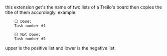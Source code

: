 this extension get's the name of two lists of a Trello's board
then copies the title of them accordingly.
example:


```
    😏 Done:
    Task number #1

    😒 Not Done:
    Task number #2
```

upper is the positive list and lower is the negative list.
